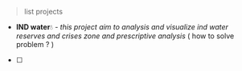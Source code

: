 > list projects
-  **IND water**💧 - *this project aim to analysis and visualize ind water reserves and crises zone and prescriptive analysis* ( how to solve problem ? )
- [ ]